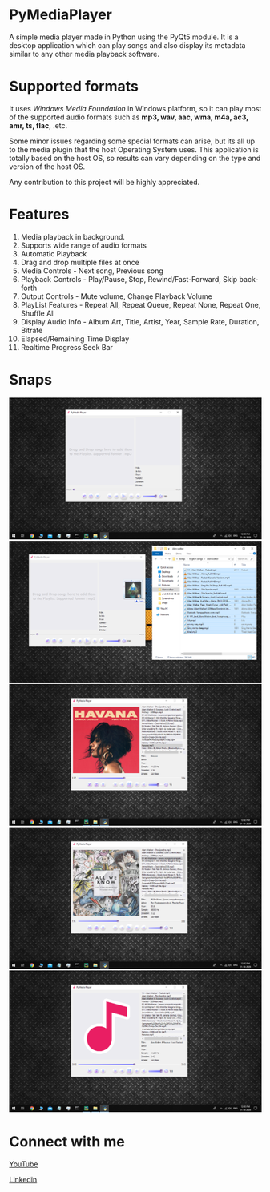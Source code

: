 # PyMediaPlayer
A simple media player made in Python using the PyQt5 module. It is a desktop application which can play songs and also display its metadata similar to any other media playback software.

# Supported formats
It uses *Windows Media Foundation* in Windows platform, so it can play most of the supported audio formats such as **mp3, wav, aac, wma, m4a, ac3, amr, ts, flac**, .etc.

Some minor issues regarding some special formats can arise, but its all up to the media plugin that the host Operating System uses. This application is totally based on the host OS, so results can vary depending on the type and version of the host OS. 

Any contribution to this project will be highly appreciated.


# Features
1. Media playback in background.
2. Supports wide range of audio formats
3. Automatic Playback
4. Drag and drop multiple files at once
5. Media Controls - Next song, Previous song
6. Playback Controls - Play/Pause, Stop, Rewind/Fast-Forward, Skip back-forth
7. Output Controls - Mute volume, Change Playback Volume
8. PlayList Features - Repeat All, Repeat Queue, Repeat None, Repeat One, Shuffle All
9. Display Audio Info - Album Art, Title, Artist, Year, Sample Rate, Duration, Bitrate
10. Elapsed/Remaining Time Display
11. Realtime Progress Seek Bar



# Snaps
![](snaps/empty.png)
![](snaps/drag-and-drop.png)
![](snaps/playing-song-default-settings.png)
![](snaps/paused.png)
![](snaps/muted.png)


# Connect with me
[YouTube](https://www.youtube.com/c/EverythingComputerized)

[Linkedin](https://www.linkedin.com/in/chiku1022/)
